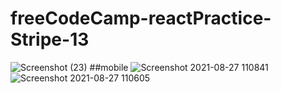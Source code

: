 # freeCodeCamp-reactPractice-Stripe-13
![Screenshot (23)](https://user-images.githubusercontent.com/78377017/131074867-11f4c2a7-9538-4a34-a842-9998070819d7.png)
##mobile
![Screenshot 2021-08-27 110841](https://user-images.githubusercontent.com/78377017/131074953-54719a1b-ee08-42b7-b6d9-edf7a1f60d1c.png)
![Screenshot 2021-08-27 110605](https://user-images.githubusercontent.com/78377017/131074876-6363508f-4849-490a-a917-21dd009cf8a0.png)

